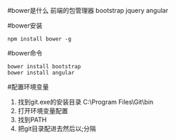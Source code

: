 #bower是什么
前端的包管理器
bootstrap jquery angular

#bower安装
```
npm install bower -g
```

#bower命令
```
bower install bootstrap
bower install angular
```

#配置环境变量
1. 找到git.exe的安装目录
   C:\Program Files\Git\bin
2. 打开环境变量配置
3. 找到PATH
4. 把git目录配进去然后以;分隔   
